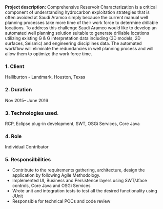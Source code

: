 
**Project description:** Comprehensive Reservoir Characterization is a critical component of understanding hydrocarbon exploitation strategies that is often avoided at Saudi Aramco simply because the current manual well planning processes take more time of their work force to determine drillable locations. 
To address this challenge Saudi Aramco would like to develop an automated well planning solution suitable to generate drillable locations utilizing existing G & G interpretation data including (3D models, 2D surfaces, Seismic) and engineering disciplines data. The automated workflow will eliminate the redundancies in well planning process and will allow them to optimize the work force time.  


### 1. Client

Halliburton - Landmark, Houston, Texas
 
### 2.  Duration

Nov 2015– June 2016

### 3. Technologies used. 
RCP, Eclipse plug-in development, SWT, OSGi Services, Core Java

### 4. Role 

Individual Contributor

### 5. Responsilbilities
<ul>
  <li>Contribute to the requirements gathering, architecture, design the application by following Agile Methodology.</li>
  <li>Implemented UI, Business and Persistence layers using SWT/Jface controls, Core Java and OSGi Services</li>
  <li>Wrote unit and integration tests to test all the desired functionality using JUnit</li>
  <li>Responsible for technical POCs and code review </li>
